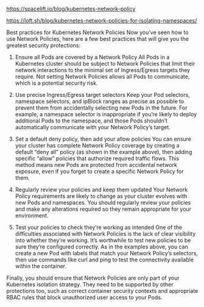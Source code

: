 https://spacelift.io/blog/kubernetes-network-policy

https://loft.sh/blog/kubernetes-network-policies-for-isolating-namespaces/


Best practices for Kubernetes Network Policies
Now you’ve seen how to use Network Policies, here are a few best practices that will give you the greatest security protections:

1. Ensure all Pods are covered by a Network Policy
All Pods in a Kubernetes cluster should be subject to Network Policies that limit their network interactions to the minimal set of Ingress/Egress targets they require. Not setting Network Policies allows all Pods to communicate, which is a potential security risk.

2. Use precise Ingress/Egress target selectors
Keep your Pod selectors, namespace selectors, and ipBlock ranges as precise as possible to prevent them from accidentally selecting new Pods in the future. For example, a namespace selector is inappropriate if you’re likely to deploy additional Pods to the namespace, and those Pods shouldn’t automatically communicate with your Network Policy’s target.

3. Set a default deny policy, then add your allow policies
You can ensure your cluster has complete Network Policy coverage by creating a default “deny all” policy (as shown in the example above), then adding specific “allow” policies that authorize required traffic flows. This method means new Pods are protected from accidental network exposure, even if you forget to create a specific Network Policy for them.

4. Regularly review your policies and keep them updated
Your Network Policy requirements are likely to change as your cluster evolves with new Pods and namespaces. You should regularly review your policies and make any alterations required so they remain appropriate for your environment.

5. Test your policies to check they’re working as intended
One of the difficulties associated with Network Policies is the lack of clear visibility into whether they’re working. It’s worthwhile to test new policies to be sure they’re configured correctly. As in the examples above, you can create a new Pod with labels that match your Network Policy’s selectors, then use commands like curl and ping to test the connectivity available within the container.

Finally, you should ensure that Network Policies are only part of your Kubernetes isolation strategy. They need to be supported by other protections too, such as correct container security contexts and appropriate RBAC rules that block unauthorized user access to your Pods.

